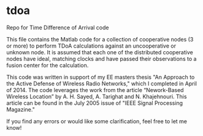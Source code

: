 # tdoa
Repo for Time Difference of Arrival code

This file contains the Matlab code for a collection of cooperative nodes (3 or more) to perform TDoA calculations against an uncooperative or unknown node.  It is assumed that each one of the distributed cooperative nodes have ideal, matching clocks and have passed their observations to a fusion center for the calculation.

This code was written in support of my EE masters thesis "An Approach to the Active Defense of Wireless Radio Networks," which I completed in April of 2014. The code leverages the work from the article “Nework-Based Wireless Location” by A. H. Sayed, A. Tarighat and N. Khajehnouri.  This article can be found in the July 2005 issue of "IEEE Signal Processing Magazine."

If you find any errors or would like some clarification, feel free to let me know!
